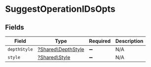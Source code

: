 # SuggestOperationIDsOpts


## Fields

| Field                                                   | Type                                                    | Required                                                | Description                                             |
| ------------------------------------------------------- | ------------------------------------------------------- | ------------------------------------------------------- | ------------------------------------------------------- |
| `depthStyle`                                            | [?Shared\DepthStyle](../../Models/Shared/DepthStyle.md) | :heavy_minus_sign:                                      | N/A                                                     |
| `style`                                                 | [?Shared\Style](../../Models/Shared/Style.md)           | :heavy_minus_sign:                                      | N/A                                                     |